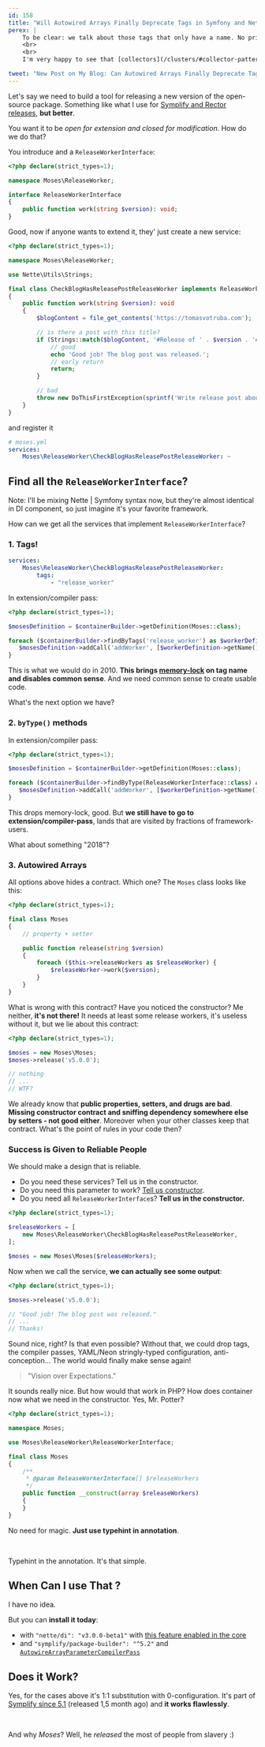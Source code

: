 ```yaml
---
id: 158
title: "Will Autowired Arrays Finally Deprecate Tags in Symfony and Nette?"
perex: |
    To be clear: we talk about those tags that only have a name. No priority, no level, no event name, nothing, **just the name**. If you're not sure why these tags are bad, read *[Drop all Service Tags in Your Nette and Symfony Applications](/blog/2017/02/12/drop-all-service-tags-in-your-nette-and-symfony-applications)* first.
    <br>
    <br>
    I'm very happy to see that [collectors](/clusters/#collector-pattern-the-shortcut-hack-to-solid-code) are finally getting to the core of DI components of PHP frameworks. Tags, extensions, compiler passes and `autoconfigure` now became workarounds. Collectors are now in the best place they can... **the PHP code**.

tweet: "New Post on My Blog: Can Autowired Arrays Finally Deprecate Tags in #symfony and #nettefw?    #collector #nettefw30 #php #simplestupid"
---
```


Let's say we need to build a tool for releasing a new version of the open-source package. Something like what I use for
[Symplify and Rector releases](https://github.com/symplify/monorepobuilder), **but better**.

You want it to be *open for extension and closed for modification*. How do we do that?

You introduce and a `ReleaseWorkerInterface`:

```php
<?php declare(strict_types=1);

namespace Moses\ReleaseWorker;

interface ReleaseWorkerInterface
{
    public function work(string $version): void;
}
```

Good, now if anyone wants to extend it, they' just create a new service:

```php
<?php declare(strict_types=1);

namespace Moses\ReleaseWorker;

use Nette\Utils\Strings;

final class CheckBlogHasReleasePostReleaseWorker implements ReleaseWorkerInterface
{
    public function work(string $version): void
    {
        $blogContent = file_get_contents('https://tomasvotruba.com');

        // is there a post with this title?
        if (Strings::match($blogContent, '#Release of ' . $version . '#')) {
            // good
            echo 'Good job! The blog post was released.';
            // early return
            return;
        }

        // bad
        throw new DoThisFirstException(sprintf('Write release post about "%s" version first', $version));
    }
}
```

and register it

```yaml
# moses.yml
services:
    Moses\ReleaseWorker\CheckBlogHasReleasePostReleaseWorker: ~
```

## Find all the `ReleaseWorkerInterface`?

Note: I'll be mixing Nette | Symfony syntax now, but they're almost identical in DI component, so just imagine it's your favorite framework.

How can we get all the services that implement `ReleaseWorkerInterface`?

### 1. Tags!

```yaml
services:
    Moses\ReleaseWorker\CheckBlogHasReleasePostReleaseWorker:
        tags:
            - "release_worker"
```

In extension/compiler pass:

```php
<?php declare(strict_types=1);

$mosesDefinition = $containerBuilder->getDefinition(Moses::class);

foreach ($containerBuilder->findByTags('release_worker') as $workerDefinition) {
   $mosesDefinition->addCall('addWorker', [$workerDefinition->getName()]);
}
```

This is what we would do in 2010. **This brings [memory-lock](/blog/2018/08/27/why-and-how-to-avoid-the-memory-lock) on tag name and disables common sense**. And we need common sense to create usable code.

What's the next option we have?

### 2. `byType()` methods

In extension/compiler pass:

```php
<?php declare(strict_types=1);

$mosesDefinition = $containerBuilder->getDefinition(Moses::class);

foreach ($containerBuilder->findByType(ReleaseWorkerInterface::class) as $workerDefinition) {
   $mosesDefinition->addCall('addWorker', [$workerDefinition->getName()]);
}
```

This drops memory-lock, good. But **we still have to go to extension/compiler-pass**, lands that are visited by fractions of framework-users.

What about something "2018"?

### 3. Autowired Arrays

All options above hides a contract. Which one? The `Moses` class looks like this:

```php
<?php declare(strict_types=1);

final class Moses
{
    // property + setter

    public function release(string $version)
    {
        foreach ($this->releaseWorkers as $releaseWorker) {
            $releaseWorker->work($version);
        }
    }
}
```

What is wrong with this contract? Have you noticed the constructor? Me neither, **it's not there!** It needs at least some release workers, it's useless without it, but we lie about this contract:

```php
<?php declare(strict_types=1);

$moses = new Moses\Moses;
$moses->release('v5.0.0');

// nothing
// ...
// WTF?
```

We already know that **public properties, setters, and drugs are bad**. **Missing constructor contract and sniffing dependency somewhere else by setters - not good either**. Moreover when your other classes keep that contract. What's the point of rules in your code then?

### Success is Given to Reliable People

We should make a design that is reliable.

- Do you need these services? Tell us in the constructor.
- Do you need this parameter to work? [Tell us constructor](/blog/2018/11/05/do-you-autowire-services-in-symfony-you-can-autowire-parameters-too).
- Do you need all `ReleaseWorkerInterface`s? **Tell us in the constructor.**

```php
<?php declare(strict_types=1);

$releaseWorkers = [
    new Moses\ReleaseWorker\CheckBlogHasReleasePostReleaseWorker,
];

$moses = new Moses\Moses($releaseWorkers);
```

Now when we call the service, **we can actually see some output**:

```php
<?php declare(strict_types=1);

$moses->release('v5.0.0');

// "Good job! The blog post was released."
// ...
// Thanks!
```

Sound nice, right? Is that even possible? Without that, we could drop tags, the compiler passes, YAML/Neon stringly-typed configuration, anti-conception... The world would finally make sense again!

<blockquote class="blockquote text-center">
    "Vision over Expectations."
</blockquote>

It sounds really nice. But how would that work in PHP? How does container now what we need in the constructor. Yes, Mr. Potter?

```php
<?php declare(strict_types=1);

namespace Moses;

use Moses\ReleaseWorker\ReleaseWorkerInterface;

final class Moses
{
    /**
     * @param ReleaseWorkerInterface[] $releaseWorkers
     */
    public function __construct(array $releaseWorkers)
    {
    }
}
```

No need for magic. **Just use typehint in annotation**.

<br>

Typehint in the annotation. It's that simple.

## When Can I use That <my-favorite-framework>?

I have no idea.

But you can **install it today**:

 - with `"nette/di": "v3.0.0-beta1"` with [this feature enabled in the core](https://github.com/nette/di/pull/178)
 - and `"symplify/package-builder": "^5.2"` and [`AutowireArrayParameterCompilerPass`](https://github.com/symplify/package-builder#autowire-array-parameters)

## Does it Work?

Yes, for the cases above it's 1:1 substitution with 0-configuration. It's part of [Symplify since 5.1](https://github.com/symplify/symplify/pull/1145/files) (released 1,5 month ago) and **it works flawlessly**.

<br>

And why *Moses*? Well, he *released* the most of people from slavery :)
